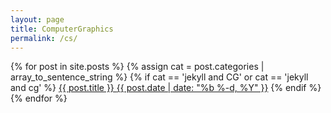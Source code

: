 ```yaml
---
layout: page
title: ComputerGraphics
permalink: /cs/
---
```

{% for post in site.posts %}
{% assign cat = post.categories | array_to_sentence_string %}
{% if cat == 'jekyll and CG' or cat == 'jekyll and cg' %}
 <a class="post-link" href="{{ post.url | prepend: site.baseurl }}">{{ post.title }}   <span class="post-meta">{{ post.date | date: "%b %-d, %Y" }}</span></a>
{% endif %}
{% endfor %}

